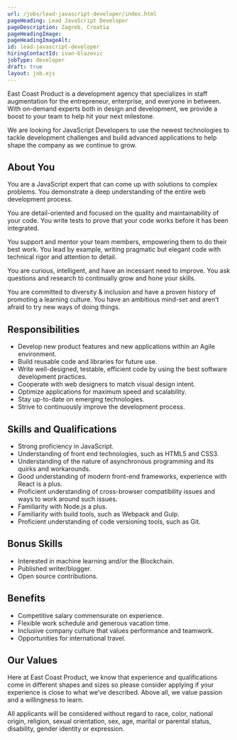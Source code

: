 ```yaml
---
url: /jobs/lead-javascript-developer/index.html
pageHeading: Lead JavaScript Developer
pageDescription: Zagreb, Croatia
pageHeadingImage:
pageHeadingImageAlt:
id: lead-javascript-developer
hiringContactId: ivan-blazevic
jobType: developer
draft: true
layout: job.ejs
---
```


<p>East Coast Product is a development agency that specializes in staff augmentation for the entrepreneur, enterprise, and everyone in between. With on-demand experts both in design and development, we provide a boost to your team to help hit your next milestone.</p>

<p>We are looking for JavaScript Developers to use the newest technologies to tackle development challenges and build advanced applications to help shape the company as we continue to grow.</p>

<h2 class="text-heading-two">About You</h2>

<p>You are a JavaScript expert that can come up with solutions to complex problems. You demonstrate a deep understanding of the entire web development process.</p>

<p>You are detail-oriented and focused on the quality and maintainability of your code. You write tests to prove that your code works before it has been integrated.</p>

<p>You support and mentor your team members, empowering them to do their best work. You lead by example, writing pragmatic but elegant code with technical rigor and attention to detail.</p>

<p>You are curious, intelligent, and have an incessant need to improve. You ask questions and research to continually grow and hone your skills.</p>

<p>You are committed to diversity & inclusion and have a proven history of promoting a learning culture. You have an ambitious mind-set and aren’t afraid to try new ways of doing things.</p>


<h2 class="text-heading-two">Responsibilities</h2>

<ul>
  <li>Develop new product features and new applications within an Agile environment.</li>
  <li>Build reusable code and libraries for future use.</li>
  <li>Write well-designed, testable, efficient code by using the best software development practices.</li>
  <li>Cooperate with web designers to match visual design intent.</li>
  <li>Optimize applications for maximum speed and scalability.</li>
  <li>Stay up-to-date on emerging technologies.</li>
  <li>Strive to continuously improve the development process.</li>
</ul>

<h2 class="text-heading-two">Skills and Qualifications</h2>

<ul>
  <li>Strong proficiency in JavaScript.</li>
  <li>Understanding of front end technologies, such as HTML5 and CSS3.</li>
  <li>Understanding of the nature of asynchronous programming and its quirks and workarounds.</li>
  <li>Good understanding of modern front-end frameworks, experience with React is a plus.</li>
  <li>Proficient understanding of cross-browser compatibility issues and ways to work around such issues.</li>
  <li>Familiarity with Node.js a plus.</li>
  <li>Familiarity with build tools, such as Webpack and Gulp.</li>
  <li>Proficient understanding of code versioning tools, such as Git.</li>
</ul>

<h2 class="text-heading-two">Bonus Skills</h2>

<ul>
  <li>Interested in machine learning and/or the Blockchain.</li>
  <li>Published writer/blogger.</li>
  <li>Open source contributions.</li>
</ul>

<h2 class="text-heading-two">Benefits</h2>

<ul>
  <li>Competitive salary commensurate on experience.</li>
  <li>Flexible work schedule and generous vacation time.</li>
  <li>Inclusive company culture that values performance and teamwork.</li>
  <li>Opportunities for international travel.</li>
</ul>

<h2 class="text-heading-two">Our Values</h2>

<p>Here at East Coast Product, we know that experience and qualifications come in different shapes and sizes so please consider applying if your experience is close to what we’ve described. Above all, we value passion and a willingness to learn.</p>

<p>All applicants will be considered without regard to race, color, national origin, religion, sexual orientation, sex, age, marital or parental status, disability, gender identity or expression.</p>
